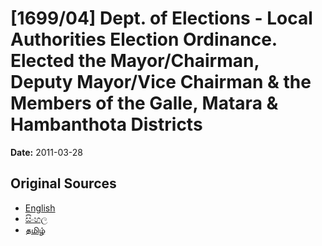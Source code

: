 # [1699/04] Dept. of Elections - Local Authorities Election Ordinance. Elected the Mayor/Chairman, Deputy Mayor/Vice Chairman & the Members of the Galle, Matara & Hambanthota Districts

**Date:** 2011-03-28

## Original Sources

- [English](https://documents.gov.lk/view/extra-gazettes/2011/3/1699-04_E.pdf)
- [සිංහල](https://documents.gov.lk/view/extra-gazettes/2011/3/1699-04_S.pdf)
- [தமிழ்](https://documents.gov.lk/view/extra-gazettes/2011/3/1699-04_T.pdf)
